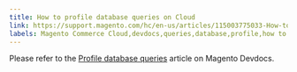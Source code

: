 ```yaml
---
title: How to profile database queries on Cloud
link: https://support.magento.com/hc/en-us/articles/115003775033-How-to-profile-database-queries-on-Cloud
labels: Magento Commerce Cloud,devdocs,queries,database,profile,how to
---
```


<p>Please refer to the <a href="https://devdocs.magento.com/guides/v2.3/cloud/project/profile-database-queries.html">Profile database queries</a> article on Magento Devdocs.</p>